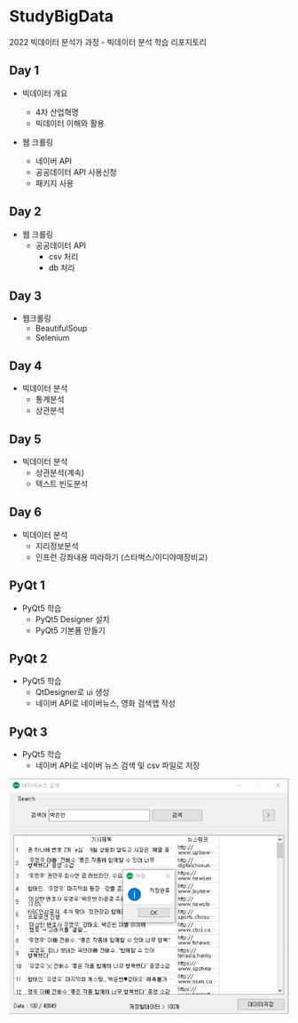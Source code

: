 # StudyBigData
2022 빅데이터 분석가 과정 - 빅데이터 분석 학습 리포지토리

## Day 1
- 빅데이터 개요
  - 4차 산업혁명
  - 빅데이터 이해와 활용

- 웹 크롤링
  - 네이버 API
  - 공공데이터 API 사용신청
  - 패키지 사용

## Day 2
- 웹 크롤링
  - 공공데이터 API
    - csv 처리
    - db 처리
  
## Day 3
- 웹크롤링
  - BeautifulSoup
  - Selenium

## Day 4
- 빅데이터 분석
  - 통계분석
  - 상관분석

## Day 5
- 빅데이터 분석
  - 상관분석(계속)
  - 텍스트 빈도분석

## Day 6
- 빅데이터 분석
  - 지리정보분석
  - 인프런 강좌내용 따라하기 (스타벅스/이디야매장비교)

## PyQt 1
- PyQt5 학습
  - PyQt5 Designer 설치
  - PyQt5 기본폼 만들기

## PyQt 2
- PyQt5 학습
  - QtDesigner로 ui 생성
  - 네이버 API로 네이버뉴스, 영화 검색앱 작성
  
## PyQt 3
- PyQt5 학습
   - 네이버 API로 네이버 뉴스 검색 및 csv 파일로 저장
   
![NaverCrawling](https://raw.githubusercontent.com/AsherInstinct/StudyBigData/main/image/navercrawl.png)
